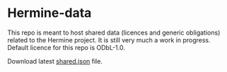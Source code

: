 # Hermine-data

This repo is meant to host shared data (licences and generic obligations) related to the Hermine project.
It is still very much a work in progress.
Default licence for this repo is  ODbL-1.0.


Download latest [shared.json](https://gitlab.com/hermine-project/community-data/-/releases/permalink/latest/downloads/shared.json) file.

